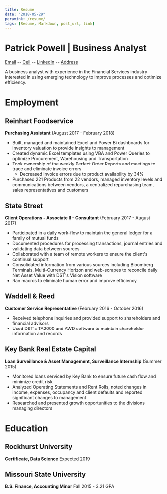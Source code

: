 ```yaml
---
title: Resume
date: "2018-05-29"
peramink: /resume/
tags: [Resume, Markdown, post_url, link]
---
```

# Patrick Powell | Business Analyst

[Email](Mailto:Prp1277@gmail.com) -- [Cell](tel:+1-402-415-9083) -- [LinkedIn](https://linkedin.com/in/prpowell1277) -- [Address](https://www.google.com/maps/place/7929+Summit+St,+Kansas+City,+MO+64114)

A business analyst with experience in the Financial Services industry interested in using emerging technology to improve processes and optimize efficiency.

# Employment

## Reinhart Foodservice
 **Purchasing Assistant** (August 2017 - February 2018)
* Built, managed and maintained Excel and Power Bi dashboards for inventory valuation to provide insights to management
* Created dynamic Excel templates using VBA and Power Queries to optimize Procurement, Warehousing and Transportation
* Took ownership of the weekly Perfect Order Reports and meetings to trace and eliminate invoice errors
  * Decreased invoice errors due to product availability by 34%
* Purchased 221 Products from 22 vendors, managed inventory levels and communications between vendors, a centralized repurchasing team, sales representatives and customers

## State Street

 **Client Operations - Associate II - Consultant** (February 2017 - August 2017)
* Participated in a daily work-flow to maintain the general ledger for a family of mutual funds
* Documented procedures for processing transactions, journal entries and validating data between sources
* Collaborated with a team of remote workers to ensure the client's continual support
* Consolidated information from various sources including Bloomberg Terminals, Multi-Currency Horizon and web-scrapes to reconcile daily Net Asset Value with DST's Vision software
* Ran macros to eliminate human error and improve efficiency

## Waddell & Reed
 **Customer Service Representative** (February 2016 - October 2016)
* Received telephone inquiries and provided support to shareholders and financial advisors
* Used DST's TA2000 and AWD software to maintain shareholder information and records

## Key Bank Real Estate Capital
 **Loan Surveillance & Asset Management, Surveillance Internship** (Summer 2015)
* Monitored loans serviced by Key Bank to ensure future cash flow and minimize credit risk
* Analyzed Operating Statements and Rent Rolls, noted changes in income, expenses, occupancy and client defaults and reported significant changes to management
* Researched and presented growth opportunities to the divisions managing directors

# Education

## Rockhurst University
 **Certificate, Data Science**
 Expected 2019

## Missouri State University
 **B.S. Finance, Accounting Minor**
 Fall 2015 -  3.21 GPA
